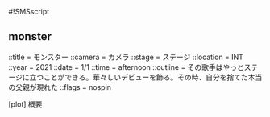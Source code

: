 #!SMSscript

## monster

::title = モンスター
::camera = カメラ
::stage = ステージ
::location = INT
::year = 2021
::date = 1/1
::time = afternoon
::outline = その歌手はやっとステージに立つことができる。華々しいデビューを飾る。その時、自分を捨てた本当の父親が現れた
::flags = nospin

[plot]
概要


